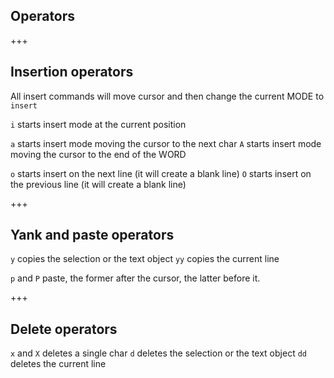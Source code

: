 ## Operators

+++

## Insertion operators

All insert commands will move cursor and then change the current MODE to `insert`

`i` starts insert mode at the current position

`a` starts insert mode moving the cursor to the next char
`A` starts insert mode moving the cursor to the end of the WORD

`o` starts insert on the next line (it will create a blank line)
`O` starts insert on the previous line (it will create a blank line)

+++

## Yank and paste operators

`y` copies the selection or the text object
`yy` copies the current line

`p` and `P` paste, the former after the cursor, the latter before it.

+++

## Delete operators

`x` and `X` deletes a single char
`d` deletes the selection or the text object
`dd` deletes the current line

